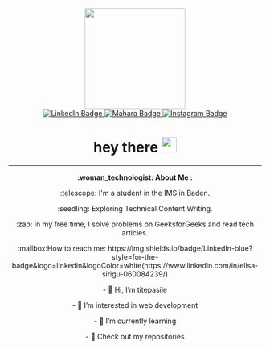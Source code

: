 <div id="header" align="center">
  <img src="https://media.giphy.com/media/paTz7UZbPfTZFRYnnB/giphy.gif" width="200"/>
</div>

<div id="badges" align="center">
  <a href="https://www.linkedin.com/in/elisa-sirigu-060084239/">
    <img src="https://img.shields.io/badge/LinkedIn-blue?style=for-the-badge&logo=linkedin&logoColor=white" alt="LinkedIn Badge"/>
  </a>
  <a href="https://portfolio.bbbaden.ch/user/e-petit-inf21">
    <img src="https://img.shields.io/badge/Mahara-green?style=for-the-badge&logo=Mahara&logoColor=white" alt="Mahara Badge"/>
  </a>
  <a href="your-instagram-URL">
    <img src="https://img.shields.io/badge/Instagram-blueviolet?style=for-the-badge&logo=Instagram&logoColor=white" alt="Instagram Badge"/>
  </a>
</div>
 
 <div id="viewCounter" align="center">
  <img src="https://komarev.com/ghpvc/?username=titepasile&style=flat-square&color=blue" alt=""/>
  </div>
  
  <h1 id="heyThere" align="center">
  hey there
  <img src="https://media.giphy.com/media/hvRJCLFzcasrR4ia7z/giphy.gif" width="30px"/>
</h1>

---
<div align="center">
<p>
  <strong> :woman_technologist: About Me : </strong>
  </p> 
<p>:telescope: I'm a student in the IMS in Baden. </p>
<p> :seedling: Exploring Technical Content Writing. </p>
<p> :zap: In my free time, I solve problems on GeeksforGeeks and read tech articles. </p>
<p> :mailbox:How to reach me: https://img.shields.io/badge/LinkedIn-blue?style=for-the-badge&logo=linkedin&logoColor=white(https://www.linkedin.com/in/elisa-sirigu-060084239/) </p>
  <p> - 👋 Hi, I’m titepasile </p>
  <p> - 👀 I’m interested in web development </p>
  <p> - 🌱 I’m currently learning </p>
  <p> - 💞️ Check out my repositories </p>
</div>
<!---
titepasile/titepasile is a ✨ special ✨ repository because its `README.md` (this file) appears on your GitHub profile.
You can click the Preview link to take a look at your changes.
--->
